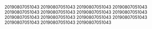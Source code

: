 20190807051043
20190807051043
20190807051043
20190807051043
20190807051043
20190807051043
20190807051043
20190807051043
20190807051043
20190807051043
20190807051043
20190807051043
20190807051043
20190807051043
20190807051043
